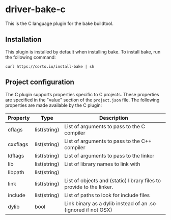 # driver-bake-c
This is the C language plugin for the bake buildtool.

## Installation
This plugin is installed by default when installing bake. To install bake, run
the following command:

```
curl https://corto.io/install-bake | sh
```

## Project configuration
The C plugin supports properties specific to C projects. These properties are specified in the "value" section of the `project.json` file. The following properties are made available by the C plugin:

Property | Type | Description
---------|------|------------
cflags   | list(string) | List of arguments to pass to the C compiler
cxxflags | list(string) | List of arguments to pass to the C++ compiler
ldflags | list(string) | List of arguments to pass to the linker
lib | list(string) | List of library names to link with
libpath | list(string) |
link | list(string) | List of objects and (static) library files to provide to the linker.
include  | list(string) | List of paths to look for include files
dylib | bool | Link binary as a dylib instead of an .so (ignored if not OSX)
